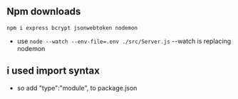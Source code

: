 ## Npm downloads
`npm i express bcrypt jsonwebtoken nodemon`

- use `node --watch --env-file=.env ./src/Server.js`  --watch is replacing nodemon

## i used import syntax

- so add "type":"module", to package.json

